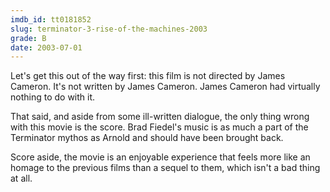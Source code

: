 ```yaml
---
imdb_id: tt0181852
slug: terminator-3-rise-of-the-machines-2003
grade: B
date: 2003-07-01
---
```


Let's get this out of the way first: this film is not directed by James Cameron. It's not written by James Cameron. James Cameron had virtually nothing to do with it.

That said, and aside from some ill-written dialogue, the only thing wrong with this movie is the score. Brad Fiedel's music is as much a part of the Terminator mythos as Arnold and should have been brought back.

Score aside, the movie is an enjoyable experience that feels more like an homage to the previous films than a sequel to them, which isn't a bad thing at all.

